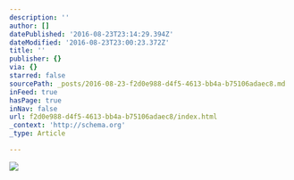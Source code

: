 ```yaml
---
description: ''
author: []
datePublished: '2016-08-23T23:14:29.394Z'
dateModified: '2016-08-23T23:00:23.372Z'
title: ''
publisher: {}
via: {}
starred: false
sourcePath: _posts/2016-08-23-f2d0e988-d4f5-4613-bb4a-b75106adaec8.md
inFeed: true
hasPage: true
inNav: false
url: f2d0e988-d4f5-4613-bb4a-b75106adaec8/index.html
_context: 'http://schema.org'
_type: Article

---
```

![](https://the-grid-user-content.s3-us-west-2.amazonaws.com/96866307-a53d-4dfa-96b0-dc5c138b8cb7.jpg)